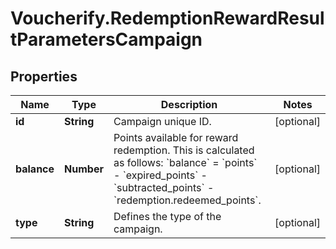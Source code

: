 # Voucherify.RedemptionRewardResultParametersCampaign

## Properties

Name | Type | Description | Notes
------------ | ------------- | ------------- | -------------
**id** | **String** | Campaign unique ID. | [optional] 
**balance** | **Number** | Points available for reward redemption. This is calculated as follows: &#x60;balance&#x60; &#x3D; &#x60;points&#x60; - &#x60;expired_points&#x60; - &#x60;subtracted_points&#x60; - &#x60;redemption.redeemed_points&#x60;. | [optional] 
**type** | **String** | Defines the type of the campaign. | [optional] 


